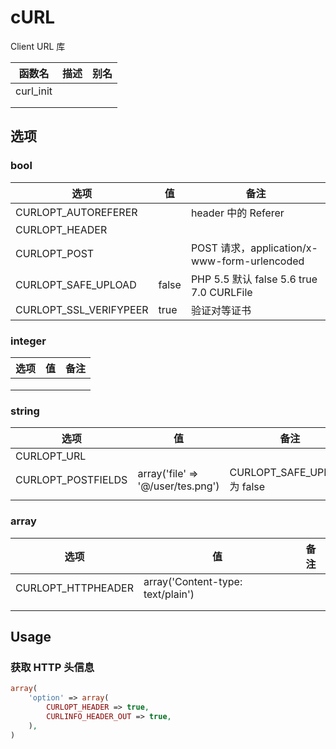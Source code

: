 # cURL

Client URL 库



| 函数名    | 描述 | 别名 |
| --------- | ---- | ---- |
| curl_init |      |      |
|           |      |      |
|           |      |      |



## 选项



### bool

| 选项                   | 值    | 备注                                         |
| ---------------------- | ----- | -------------------------------------------- |
| CURLOPT_AUTOREFERER    |       | header 中的 Referer                          |
| CURLOPT_HEADER         |       |                                              |
| CURLOPT_POST           |       | POST 请求，application/x-www-form-urlencoded |
| CURLOPT_SAFE_UPLOAD    | false | PHP 5.5 默认 false 5.6 true 7.0 CURLFile     |
| CURLOPT_SSL_VERIFYPEER | true  | 验证对等证书                                 |



### integer

| 选项 | 值   | 备注 |
| ---- | ---- | ---- |
|      |      |      |
|      |      |      |
|      |      |      |



### string

| 选项               | 值                                | 备注                         |
| ------------------ | --------------------------------- | ---------------------------- |
| CURLOPT_URL        |                                   |                              |
| CURLOPT_POSTFIELDS | array('file' => '@/user/tes.png') | CURLOPT_SAFE_UPLOAD 为 false |
|                    |                                   |                              |



### array

| 选项               | 值                                | 备注 |
| ------------------ | --------------------------------- | ---- |
| CURLOPT_HTTPHEADER | array('Content-type: text/plain') |      |
|                    |                                   |      |
|                    |                                   |      |





## Usage

### 获取 HTTP 头信息

```php
array(
    'option' => array(
        CURLOPT_HEADER => true,
        CURLINFO_HEADER_OUT => true,
    ),
)
```

